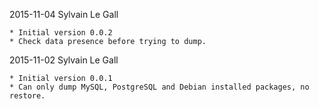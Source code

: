 2015-11-04  Sylvain Le Gall <sylvain AT le-gall.net>

    * Initial version 0.0.2
    * Check data presence before trying to dump.

2015-11-02  Sylvain Le Gall <sylvain AT le-gall.net>

    * Initial version 0.0.1
    * Can only dump MySQL, PostgreSQL and Debian installed packages, no restore.
